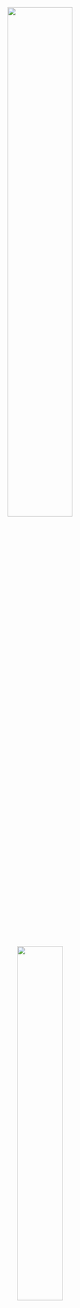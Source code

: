 <p align="center">    
  <img src="https://github-readme-stats.vercel.app/api?username=alexander-didenko-71&show_icons=true&bg_color=0e2239&text_color=58a6ff&hide_border=true" width="54.25%">
  <img src="https://github-readme-stats.vercel.app/api/top-langs?username=alexander-didenko-71&layout=compact&bg_color=0e2239&text_color=58a6ff&hide_border=true" width="45.25%"> 
</p>
